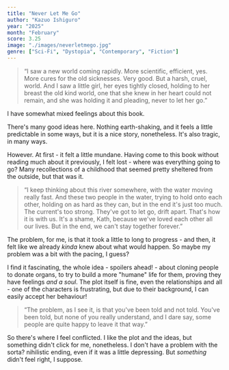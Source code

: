 ```yaml
---
title: "Never Let Me Go"
author: "Kazuo Ishiguro"
year: "2025"
month: "February"
score: 3.25
image: "./images/neverletmego.jpg"
genre: ["Sci-Fi", "Dystopia", "Contemporary", "Fiction"]
---
```


> “I saw a new world coming rapidly. More scientific, efficient, yes. More cures for the old sicknesses. Very good. But a harsh, cruel, world. And I saw a little girl, her eyes tightly closed, holding to her breast the old kind world, one that she knew in her heart could not remain, and she was holding it and pleading, never to let her go.”

I have somewhat mixed feelings about this book.

There's many good ideas here. Nothing earth-shaking, and it feels a little predictable in some ways, but it is a nice story, nonetheless. It's also tragic, in many ways.

However. At first - it felt a little mundane. Having come to this book without reading much about it previously, I felt lost - where was everything going to go? Many recollections of a childhood that seemed pretty sheltered from the outside, but that was it.

> “I keep thinking about this river somewhere, with the water moving really fast. And these two people in the water, trying to hold onto each other, holding on as hard as they can, but in the end it's just too much. The current's too strong. They've got to let go, drift apart. That's how it is with us. It's a shame, Kath, because we've loved each other all our lives. But in the end, we can't stay together forever.”

The problem, for me, is that it took a little to long to progress - and then, it felt like we already _kinda_ knew about what would happen. So maybe my problem was a bit with the pacing, I guess?

I find it fascinating, the whole idea - spoilers ahead! - about cloning people to donate organs, to try to build a more "humane" life for them, proving they have feelings _and a soul_. The plot itself is fine, even the relationships and all - one of the characters is frustrating, but due to their background, I can easily accept her behaviour!

> “The problem, as I see it, is that you've been told and not told. You've been told, but none of you really understand, and I dare say, some people are quite happy to leave it that way.”

So there's where I feel conflicted. I like the plot and the ideas, but something didn't click for me, nonetheless. I don't have a problem with the sorta? nihilistic ending, even if it was a little depressing. But _something_ didn't feel right, I suppose.

